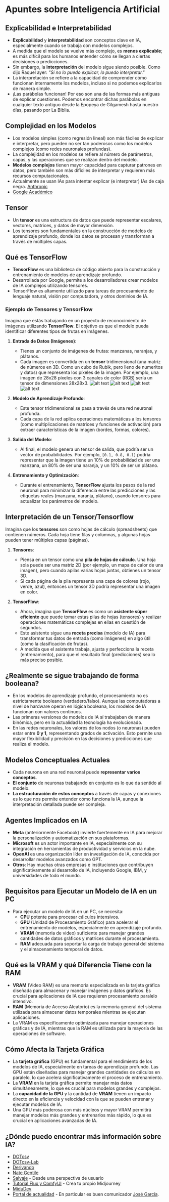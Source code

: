 # Apuntes sobre Inteligencia Artificial

## Explicabilidad e Interpretabilidad

- **Explicabilidad** y **interpretabilidad** son conceptos clave en IA, especialmente cuando se trabaja con modelos complejos.
- A medida que el modelo se vuelve más complejo, es **menos explicable**; es más difícil para los humanos entender cómo se llegan a ciertas decisiones o predicciones.
- Sin embargo, la **interpretación** del modelo sigue siendo posible. Como dijo Raquel ayer: _"Si no lo puedo explicar, lo puedo interpretar."_
- La interpretación se refiere a la capacidad de comprender cómo funcionan internamente los modelos, incluso si no podemos explicarlos de manera simple.
- ¡Las parábolas funcionan! Por eso son una de las formas más antiguas de explicar cuestiones. Podemos encontrar dichas parábolas en cualquier texto antiguo desde la Epopeya de Gilgamesh hasta nuestro días, pasando por La Biblia.

## Complejidad en los Modelos

- Los modelos simples (como regresión lineal) son más fáciles de explicar e interpretar, pero pueden no ser tan poderosos como los modelos complejos (como redes neuronales profundas).
- La complejidad en los modelos se refiere al número de parámetros, capas, y las operaciones que se realizan dentro del modelo.
- **Modelos complejos** tienen mayor capacidad para capturar patrones en datos, pero también son más difíciles de interpretar y requieren más recursos computacionales.
- Actualmente se usan IAs para intentar explicar (e interpretar) IAs de caja negra. [Anthropic](https://www.anthropic.com/news/mapping-mind-language-model)
- [Google Académico](https://scholar.google.es/scholar?q=abstract+interpretation+ia&hl=es&as_sdt=0&as_vis=1&oi=scholart)

## Tensor

- Un **tensor** es una estructura de datos que puede representar escalares, vectores, matrices, y datos de mayor dimensión.
- Los tensores son fundamentales en la construcción de modelos de aprendizaje profundo, donde los datos se procesan y transforman a través de múltiples capas.

## Qué es TensorFlow

- **TensorFlow** es una biblioteca de código abierto para la construcción y entrenamiento de modelos de aprendizaje profundo.
- Desarrollada por Google, permite a los desarrolladores crear modelos de IA complejos utilizando tensores.
- TensorFlow es altamente utilizado para tareas de procesamiento de lenguaje natural, visión por computadora, y otros dominios de IA.

### Ejemplo de Tensores y TensorFlow

Imagina que estás trabajando en un proyecto de reconocimiento de imágenes utilizando **TensorFlow**. El objetivo es que el modelo pueda identificar diferentes tipos de frutas en imágenes.

1. **Entrada de Datos (Imágenes)**: 
   - Tienes un conjunto de imágenes de frutas: manzanas, naranjas, y plátanos.
   - Cada imagen es convertida en un **tensor** tridimensional (una matriz de números en 3D. Como un cubo de Rubik, pero lleno de numeritos y datos) que representa los píxeles de la imagen. Por ejemplo, una imagen de 28x28 píxeles con 3 canales de color (RGB) sería un tensor de dimensiones 28x28x3.
   ![alt text](image.png)
   ![alt text](image-1.png)
   ![alt text](image-2.png)
   ![alt text](image-3.png)

2. **Modelo de Aprendizaje Profundo**:
   - Este tensor tridimensional se pasa a través de una red neuronal profunda.
   - Cada capa de la red aplica operaciones matemáticas a los tensores (como multiplicaciones de matrices y funciones de activación) para extraer características de la imagen (bordes, formas, colores).

3. **Salida del Modelo**:
   - Al final, el modelo genera un tensor de salida, que podría ser un vector de probabilidades. Por ejemplo, `[0.1, 0.8, 0.1]` podría representar que la imagen tiene un 10% de probabilidad de ser una manzana, un 80% de ser una naranja, y un 10% de ser un plátano.

4. **Entrenamiento y Optimización**:
   - Durante el entrenamiento, **TensorFlow** ajusta los pesos de la red neuronal para minimizar la diferencia entre las predicciones y las etiquetas reales (manzana, naranja, plátano), usando tensores para actualizar los parámetros del modelo.

## Interpretación de un Tensor/Tensorflow

Imagina que los **tensores** son como hojas de cálculo (spreadsheets) que contienen números. Cada hoja tiene filas y columnas, y algunas hojas pueden tener múltiples capas (páginas).

1. **Tensores**:
   - Piensa en un tensor como una **pila de hojas de cálculo**. Una hoja sola puede ser una matriz 2D (por ejemplo, un mapa de calor de una imagen), pero cuando apilas varias hojas juntas, obtienes un tensor 3D.
   - Si cada página de la pila representa una capa de colores (rojo, verde, azul), entonces un tensor 3D podría representar una imagen en color.

2. **TensorFlow**:
   - Ahora, imagina que **TensorFlow** es como un **asistente súper eficiente** que puede tomar estas pilas de hojas (tensores) y realizar operaciones matemáticas complejas en ellas en cuestión de segundos.
   - Este asistente sigue una **receta precisa** (modelo de IA) para transformar tus datos de entrada (como imágenes) en algo útil (como la clasificación de frutas).
   - A medida que el asistente trabaja, ajusta y perfecciona la receta (entrenamiento), para que el resultado final (predicciones) sea lo más preciso posible.


## ¿Realmente se sigue trabajando de forma booleana?

- En los modelos de aprendizaje profundo, el procesamiento no es estrictamente booleano (verdadero/falso). Aunque las computadoras a nivel de hardware operan en lógica booleana, los modelos de IA funcionan con valores continuos.
- Las primeras versiones de modelos de IA sí trabajaban de manera binómica, pero en la actualidad la tecnología ha evolucionado. 
- En las redes neuronales, los valores de los nodos (o neuronas) pueden estar entre **0 y 1**, representando grados de activación. Esto permite una mayor flexibilidad y precisión en las decisiones y predicciones que realiza el modelo.

## Modelos Conceptuales Actuales

- Cada neurona en una red neuronal puede **representar varios conceptos**.
- **El conjunto** de neuronas trabajando en conjunto es lo que da sentido al modelo.
- **La estructuración de estos conceptos** a través de capas y conexiones es lo que nos permite entender cómo funciona la IA, aunque la interpretación detallada puede ser compleja.

## Agentes Implicados en IA

- **Meta** (anteriormente Facebook) invierte fuertemente en IA para mejorar la personalización y automatización en sus plataformas.
- **Microsoft** es un actor importante en IA, especialmente con su integración en herramientas de productividad y servicios en la nube.
- **OpenAI** es una organización líder en investigación de IA, conocida por desarrollar modelos avanzados como GPT.
- **Otros**: Hay muchas otras empresas e instituciones que contribuyen significativamente al desarrollo de IA, incluyendo Google, IBM, y universidades de todo el mundo.

## Requisitos para Ejecutar un Modelo de IA en un PC

- Para ejecutar un modelo de IA en un PC, se necesita:
  - **CPU** potente para procesar cálculos intensivos.
  - **GPU** (Unidad de Procesamiento Gráfico) para acelerar el entrenamiento de modelos, especialmente en aprendizaje profundo.
  - **VRAM** (memoria de video) suficiente para manejar grandes cantidades de datos gráficos y matrices durante el procesamiento.
  - **RAM** adecuada para soportar la carga de trabajo general del sistema y el almacenamiento temporal de datos.

## Qué es la VRAM y qué Diferencia Tiene con la RAM

- **VRAM** (Video RAM) es una memoria especializada en la tarjeta gráfica diseñada para almacenar y manejar imágenes y datos gráficos. Es crucial para aplicaciones de IA que requieren procesamiento paralelo intensivo.
- **RAM** (Memoria de Acceso Aleatorio) es la memoria general del sistema utilizada para almacenar datos temporales mientras se ejecutan aplicaciones.
- La VRAM es específicamente optimizada para manejar operaciones gráficas y de IA, mientras que la RAM es utilizada para la mayoría de las operaciones de software.

## Cómo Afecta la Tarjeta Gráfica

- La **tarjeta gráfica** (GPU) es fundamental para el rendimiento de los modelos de IA, especialmente en tareas de aprendizaje profundo. Las GPU están diseñadas para manejar grandes cantidades de cálculos en paralelo, lo que acelera significativamente el proceso de entrenamiento.
- La **VRAM** en la tarjeta gráfica permite manejar más datos simultáneamente, lo que es crucial para modelos grandes y complejos.
- La **capacidad de la GPU** y la cantidad de **VRAM** tienen un impacto directo en la eficiencia y velocidad con la que se pueden entrenar y ejecutar modelos de IA.
- Una GPU más poderosa con más núcleos y mayor VRAM permitirá manejar modelos más grandes y entrenarlos más rápido, lo que es crucial en aplicaciones avanzadas de IA.

## ¿Dónde puedo encontrar más información sobre IA?

- [DOTcsv](https://www.youtube.com/@DotCSV)
- [DOTcsv-Lab](https://www.youtube.com/@DotCSVLab)
- [Derivando](https://www.youtube.com/watch?v=_tA5cinv0U8)
- [Nate Gentile](https://www.youtube.com/@NateGentile7)
- [Salvaje](https://www.youtube.com/@SDESALVAJE) - Desde una perspectiva de usuario
- [Tutorial Flux y ComfyUI](https://www.youtube.com/watch?v=aTrapaTRi9A&t=804s) - Crea tu propio Midjourney
- [MiduDev](https://www.youtube.com/@midudev)
- [Portal de actualidad](https://www.xataka.com/) - En particular es buen comunicador [José García](https://www.xataka.com/autor/jose-garcia-nieto).
